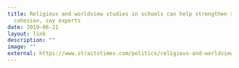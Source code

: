 ```yaml
---
title: Religious and worldview studies in schools can help strengthen social
  cohesion, say experts
date: 2019-06-21
layout: link
description: ""
image: ""
external: https://www.straitstimes.com/politics/religious-and-worldview-studies-in-schools-can-help-strengthen-social-cohesion-say-experts
---
```

